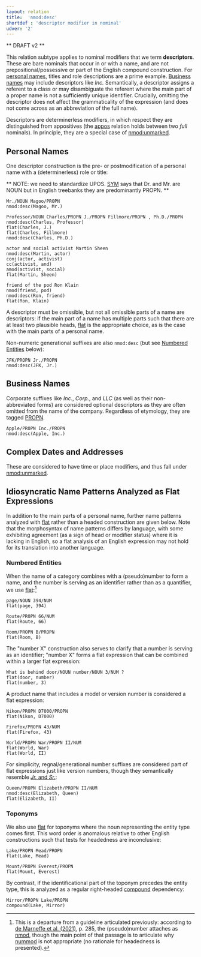 ```yaml
---
layout: relation
title:  'nmod:desc'
shortdef : 'descriptor modifier in nominal'
udver: '2'
---
```


** DRAFT v2 **

This relation subtype applies to nominal modifiers that we term __descriptors__.
These are bare nominals that occur in or with a name, and are not prepositional/possessive
or part of the English compound construction.
For [personal names](#personal-names), titles and role descriptions are a prime example.
[Business names](#business-names) may include descriptors like _Inc._
Semantically, a descriptor assigns a referent to a class or may disambiguate the referent
where the main part of a proper name is not a sufficiently unique identifier.
Crucially, omitting the descriptor does not affect the grammaticality of the expression
(and does not come across as an abbreviation of the full name).

Descriptors are determinerless modifiers, in which respect they are distinguished
from appositives (the [appos]() relation holds between two *full* nominals).
In principle, they are a special case of [nmod:unmarked]().

## Personal Names

One descriptor construction is the pre- or postmodification of a personal name with a (determinerless) role or title:

** NOTE: we need to standardize UPOS. [SYM]() says that Dr. and Mr. are NOUN but in English treebanks they are predominantly PROPN. **

~~~ sdparse
Mr./NOUN Magoo/PROPN
nmod:desc(Magoo, Mr.)
~~~

~~~ sdparse
Professor/NOUN Charles/PROPN J./PROPN Fillmore/PROPN , Ph.D./PROPN
nmod:desc(Charles, Professor)
flat(Charles, J.)
flat(Charles, Fillmore)
nmod:desc(Charles, Ph.D.)
~~~

~~~ sdparse
actor and social activist Martin Sheen
nmod:desc(Martin, actor)
conj(actor, activist)
cc(activist, and)
amod(activist, social)
flat(Martin, Sheen)
~~~

~~~ sdparse
friend of the pod Ron Klain
nmod(friend, pod)
nmod:desc(Ron, friend)
flat(Ron, Klain)
~~~

A descriptor must be omissible, but not all omissible parts of a name are descriptors:
if the main part of a name has multiple parts such that there are at least two plausible heads,
[flat]() is the appropriate choice, as is the case with the main parts of a personal name.

Non-numeric generational suffixes are also `nmod:desc`
(but see [Numbered Entities](#numbered-entities) below):

~~~ sdparse
JFK/PROPN Jr./PROPN
nmod:desc(JFK, Jr.)
~~~

## Business Names

Corporate suffixes like _Inc._, _Corp._, and _LLC_ (as well as their non-abbreviated forms)
are considered optional descriptors as they are often omitted from the name of the company.
Regardless of etymology, they are tagged [PROPN]().

~~~ sdparse
Apple/PROPN Inc./PROPN
nmod:desc(Apple, Inc.)
~~~

## Complex Dates and Addresses

These are considered to have time or place modifiers, and thus fall under [nmod:unmarked]().

## Idiosyncratic Name Patterns Analyzed as Flat Expressions

In addition to the main parts of a personal name, further name patterns analyzed with [flat]()
rather than a headed construction are given below.
Note that the morphosyntax of name patterns differs by language, with some exhibiting agreement
(as a sign of head or modifier status) where it is lacking in English,
so a flat analysis of an English expression may not hold for its translation into another language.

### Numbered Entities

When the name of a category combines with a (pseudo)number to form a name,
and the number is serving as an identifier rather than as a quantifier, we use [flat]():[^1]

~~~ sdparse
page/NOUN 394/NUM
flat(page, 394)
~~~

~~~ sdparse
Route/PROPN 66/NUM
flat(Route, 66)
~~~

~~~ sdparse
Room/PROPN B/PROPN
flat(Room, B)
~~~

The "number X" construction also serves to clarify that a number is serving as an identifier;
"number X" forms a flat expression that can be combined within a larger flat expression:

~~~ sdparse
What is behind door/NOUN number/NOUN 3/NUM ?
flat(door, number)
flat(number, 3)
~~~

A product name that includes a model or version number is considered a flat expression:

~~~ sdparse
Nikon/PROPN D7000/PROPN
flat(Nikon, D7000)
~~~

~~~ sdparse
Firefox/PROPN 43/NUM
flat(Firefox, 43)
~~~

~~~ sdparse
World/PROPN War/PROPN II/NUM
flat(World, War)
flat(World, II)
~~~

For simplicity, regnal/generational number suffixes are considered part of flat expressions
just like version numbers, though they semantically resemble [_Jr._ and _Sr._](#personal-names):

~~~ sdparse
Queen/PROPN Elizabeth/PROPN II/NUM
nmod:desc(Elizabeth, Queen)
flat(Elizabeth, II)
~~~

[^1]: This is a departure from a guideline articulated previously: according to [de Marneffe et al. (2021)](https://doi.org/10.1162/coli_a_00402), p. 285, the (pseudo)number attaches as [nmod](), though the main point of that passage is to articulate why [nummod]() is not appropriate (no rationale for headedness is presented).

### Toponyms

We also use [flat]() for toponyms where the noun representing the entity type comes first.
This word order is anomalous relative to other English constructions such that
tests for headedness are inconclusive:

~~~ sdparse
Lake/PROPN Mead/PROPN
flat(Lake, Mead)
~~~

~~~ sdparse
Mount/PROPN Everest/PROPN
flat(Mount, Everest)
~~~

By contrast, if the identificational part of the toponym precedes the entity type,
this is analyzed as a regular right-headed [compound]() dependency:

~~~ sdparse
Mirror/PROPN Lake/PROPN
compound(Lake, Mirror)
~~~

<!-- Interlanguage links updated Po 11. listopadu 2024, 20:11:03 CET -->
